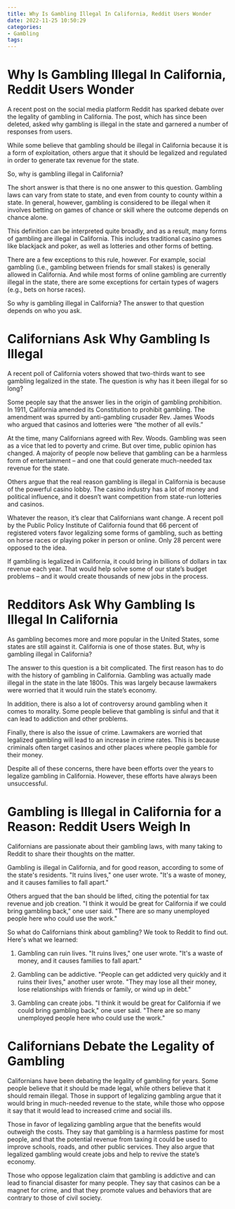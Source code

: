 ```yaml
---
title: Why Is Gambling Illegal In California, Reddit Users Wonder
date: 2022-11-25 10:50:29
categories:
- Gambling
tags:
---
```



#  Why Is Gambling Illegal In California, Reddit Users Wonder

A recent post on the social media platform Reddit has sparked debate over the legality of gambling in California. The post, which has since been deleted, asked why gambling is illegal in the state and garnered a number of responses from users.

While some believe that gambling should be illegal in California because it is a form of exploitation, others argue that it should be legalized and regulated in order to generate tax revenue for the state.

So, why is gambling illegal in California?

The short answer is that there is no one answer to this question. Gambling laws can vary from state to state, and even from county to county within a state. In general, however, gambling is considered to be illegal when it involves betting on games of chance or skill where the outcome depends on chance alone.

This definition can be interpreted quite broadly, and as a result, many forms of gambling are illegal in California. This includes traditional casino games like blackjack and poker, as well as lotteries and other forms of betting.

There are a few exceptions to this rule, however. For example, social gambling (i.e., gambling between friends for small stakes) is generally allowed in California. And while most forms of online gambling are currently illegal in the state, there are some exceptions for certain types of wagers (e.g., bets on horse races).

So why is gambling illegal in California? The answer to that question depends on who you ask.

#  Californians Ask Why Gambling Is Illegal

A recent poll of California voters showed that two-thirds want to see gambling legalized in the state. The question is why has it been illegal for so long?

Some people say that the answer lies in the origin of gambling prohibition. In 1911, California amended its Constitution to prohibit gambling. The amendment was spurred by anti-gambling crusader Rev. James Woods who argued that casinos and lotteries were “the mother of all evils.”

At the time, many Californians agreed with Rev. Woods. Gambling was seen as a vice that led to poverty and crime. But over time, public opinion has changed. A majority of people now believe that gambling can be a harmless form of entertainment – and one that could generate much-needed tax revenue for the state.

Others argue that the real reason gambling is illegal in California is because of the powerful casino lobby. The casino industry has a lot of money and political influence, and it doesn’t want competition from state-run lotteries and casinos.

Whatever the reason, it’s clear that Californians want change. A recent poll by the Public Policy Institute of California found that 66 percent of registered voters favor legalizing some forms of gambling, such as betting on horse races or playing poker in person or online. Only 28 percent were opposed to the idea.

If gambling is legalized in California, it could bring in billions of dollars in tax revenue each year. That would help solve some of our state’s budget problems – and it would create thousands of new jobs in the process.

#  Redditors Ask Why Gambling Is Illegal In California

As gambling becomes more and more popular in the United States, some states are still against it. California is one of those states. But, why is gambling illegal in California?

The answer to this question is a bit complicated. The first reason has to do with the history of gambling in California. Gambling was actually made illegal in the state in the late 1800s. This was largely because lawmakers were worried that it would ruin the state’s economy.

In addition, there is also a lot of controversy around gambling when it comes to morality. Some people believe that gambling is sinful and that it can lead to addiction and other problems.

Finally, there is also the issue of crime. Lawmakers are worried that legalized gambling will lead to an increase in crime rates. This is because criminals often target casinos and other places where people gamble for their money.

Despite all of these concerns, there have been efforts over the years to legalize gambling in California. However, these efforts have always been unsuccessful.

#  Gambling is Illegal in California for a Reason: Reddit Users Weigh In

Californians are passionate about their gambling laws, with many taking to Reddit to share their thoughts on the matter.

Gambling is illegal in California, and for good reason, according to some of the state's residents. "It ruins lives," one user wrote. "It's a waste of money, and it causes families to fall apart."

Others argued that the ban should be lifted, citing the potential for tax revenue and job creation. "I think it would be great for California if we could bring gambling back," one user said. "There are so many unemployed people here who could use the work."

So what do Californians think about gambling? We took to Reddit to find out. Here's what we learned:

1) Gambling can ruin lives.
"It ruins lives," one user wrote. "It's a waste of money, and it causes families to fall apart."

2) Gambling can be addictive.
"People can get addicted very quickly and it ruins their lives," another user wrote. "They may lose all their money, lose relationships with friends or family, or wind up in debt."

3) Gambling can create jobs.
"I think it would be great for California if we could bring gambling back," one user said. "There are so many unemployed people here who could use the work."

#  Californians Debate the Legality of Gambling

Californians have been debating the legality of gambling for years. Some people believe that it should be made legal, while others believe that it should remain illegal. Those in support of legalizing gambling argue that it would bring in much-needed revenue to the state, while those who oppose it say that it would lead to increased crime and social ills.

Those in favor of legalizing gambling argue that the benefits would outweigh the costs. They say that gambling is a harmless pastime for most people, and that the potential revenue from taxing it could be used to improve schools, roads, and other public services. They also argue that legalized gambling would create jobs and help to revive the state’s economy.

Those who oppose legalization claim that gambling is addictive and can lead to financial disaster for many people. They say that casinos can be a magnet for crime, and that they promote values and behaviors that are contrary to those of civil society.